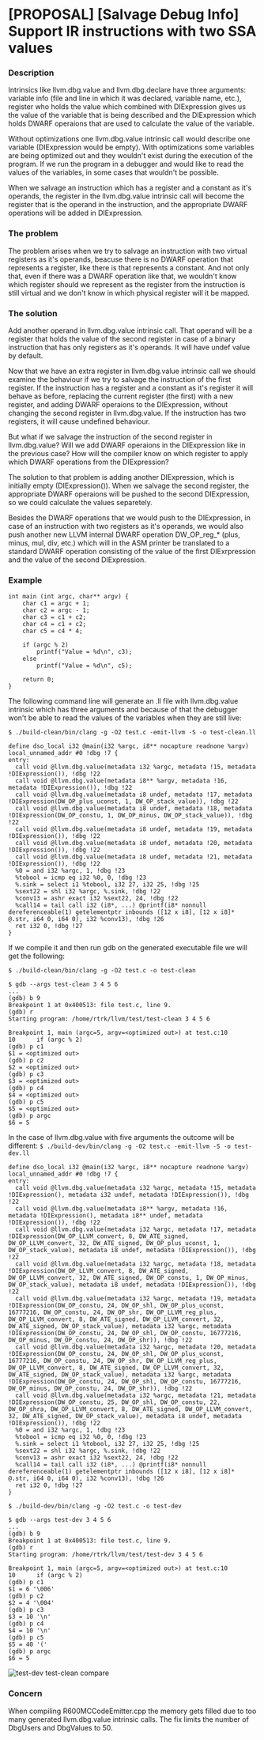 
# [PROPOSAL] [Salvage Debug Info] Support IR instructions with two SSA values

### Description

Intrinsics like llvm.dbg.value and llvm.dbg.declare have three
arguments: variable info (file and line in which it was declared,
variable name, etc.), register who holds the value which combined
with DIExpression gives us the value of the variable that is being
described and the DIExpression which holds DWARF operaions that are
used to calculate the value of the variable.

Without optimizations one llvm.dbg.value intrinsic call would describe
one variable (DIExpression would be empty).
With optimizations some variables are being optimized out and they
wouldn't exist during the execution of the program. If we run
the program in a debugger and would like to read the values of the
variables, in some cases that wouldn't be possible.

When we salvage an instruction which has a register and a constant as
it's operands, the register in the llvm.dbg.value intrinsic call will
become the register that is the operand in the instruction, and the
appropriate DWARF operations will be added in DIExpression.

### The problem

The problem arises when we try to salvage an instruction with two virtual
registers as it's operands, beacuse there is no DWARF operation that
represents a register, like there is that represents a constant. And not
only that, even if there was a DWARF operation like that, we wouldn't know
which register should we represent as the register from the instruction is
still virtual and we don't know in which physical register will it be mapped.


### The solution

Add another operand in llvm.dbg.value intrinsic call. That operand will be a
register that holds the value of the second register in case of a binary
instruction that has only registers as it's operands.
It will have undef value by default.

Now that we have an extra register in llvm.dbg.value intrinsic call we should
examine the behaviour if we try to salvage the instruction of the first register.
If the instruction has a register and a constant as it's register it will behave
as before, replacing the current register (the first) with a new register, and
adding DWARF operaions to the DIExpression, without changing the second register
in llvm.dbg.value.
If the instruction has two registers, it will cause undefined behaviour.

But what if we salvage the instruction of the second register in llvm.dbg.value?
Will we add DWARF operaions in the DIExpression like in the previous case?
How will the compiler know on which register to apply which DWARF operations
from the DIExpression?

The solution to that problem is adding another DIExpression, which is initially
empty (DIExpression()).
When we salvage the second register, the appropriate DWARF operaions will be pushed
to the second DIExpression, so we could calculate the values separetely.

Besides the DWARF operations that we would push to the DIExpression, in case
of an instruction with two registers as it's operands, we would also push another
new LLVM internal DWARF operation DW_OP_reg_* (plus, minus, mul, div, etc.) which
will in the ASM printer be translated to a standard DWARF operation consisting of
the value of the first DIExrpression and the value of the second DIExpression.

### Example

```
int main (int argc, char** argv) {
    char c1 = argc + 1;
    char c2 = argc - 1;
    char c3 = c1 + c2;
    char c4 = c1 + c2;
    char c5 = c4 * 4;

    if (argc % 2)
        printf("Value = %d\n", c3);
    else
        printf("Value = %d\n", c5);

    return 0;
}
```

The following command line will generate an .ll file with llvm.dbg.value intrinsic
which has three arguments and because of that the debugger won't be able to read
the values of the variables when they are still live:

`$ ./build-clean/bin/clang -g -O2 test.c -emit-llvm -S -o test-clean.ll`

```
define dso_local i32 @main(i32 %argc, i8** nocapture readnone %argv) local_unnamed_addr #0 !dbg !7 {
entry:
  call void @llvm.dbg.value(metadata i32 %argc, metadata !15, metadata !DIExpression()), !dbg !22
  call void @llvm.dbg.value(metadata i8** %argv, metadata !16, metadata !DIExpression()), !dbg !22
  call void @llvm.dbg.value(metadata i8 undef, metadata !17, metadata !DIExpression(DW_OP_plus_uconst, 1, DW_OP_stack_value)), !dbg !22
  call void @llvm.dbg.value(metadata i8 undef, metadata !18, metadata !DIExpression(DW_OP_constu, 1, DW_OP_minus, DW_OP_stack_value)), !dbg !22
  call void @llvm.dbg.value(metadata i8 undef, metadata !19, metadata !DIExpression()), !dbg !22
  call void @llvm.dbg.value(metadata i8 undef, metadata !20, metadata !DIExpression()), !dbg !22
  call void @llvm.dbg.value(metadata i8 undef, metadata !21, metadata !DIExpression()), !dbg !22
  %0 = and i32 %argc, 1, !dbg !23
  %tobool = icmp eq i32 %0, 0, !dbg !23
  %.sink = select i1 %tobool, i32 27, i32 25, !dbg !25
  %sext22 = shl i32 %argc, %.sink, !dbg !22
  %conv13 = ashr exact i32 %sext22, 24, !dbg !22
  %call14 = tail call i32 (i8*, ...) @printf(i8* nonnull dereferenceable(1) getelementptr inbounds ([12 x i8], [12 x i8]* @.str, i64 0, i64 0), i32 %conv13), !dbg !26
  ret i32 0, !dbg !27
}
```

If we compile it and then run gdb on the generated executable file
we will get the following:

`$ ./build-clean/bin/clang -g -O2 test.c -o test-clean`
```
$ gdb --args test-clean 3 4 5 6
...
(gdb) b 9
Breakpoint 1 at 0x400513: file test.c, line 9.
(gdb) r
Starting program: /home/rtrk/llvm/test/test-clean 3 4 5 6

Breakpoint 1, main (argc=5, argv=<optimized out>) at test.c:10
10	    if (argc % 2)
(gdb) p c1
$1 = <optimized out>
(gdb) p c2
$2 = <optimized out>
(gdb) p c3
$3 = <optimized out>
(gdb) p c4
$4 = <optimized out>
(gdb) p c5
$5 = <optimized out>
(gdb) p argc
$6 = 5
```

In the case of llvm.dbg.value with five arguments the outcome will be
different:
`$ ./build-dev/bin/clang -g -O2 test.c -emit-llvm -S -o test-dev.ll`

```
define dso_local i32 @main(i32 %argc, i8** nocapture readnone %argv) local_unnamed_addr #0 !dbg !7 {
entry:
  call void @llvm.dbg.value(metadata i32 %argc, metadata !15, metadata !DIExpression(), metadata i32 undef, metadata !DIExpression()), !dbg !22
  call void @llvm.dbg.value(metadata i8** %argv, metadata !16, metadata !DIExpression(), metadata i8** undef, metadata !DIExpression()), !dbg !22
  call void @llvm.dbg.value(metadata i32 %argc, metadata !17, metadata !DIExpression(DW_OP_LLVM_convert, 8, DW_ATE_signed, DW_OP_LLVM_convert, 32, DW_ATE_signed, DW_OP_plus_uconst, 1, DW_OP_stack_value), metadata i8 undef, metadata !DIExpression()), !dbg !22
  call void @llvm.dbg.value(metadata i32 %argc, metadata !18, metadata !DIExpression(DW_OP_LLVM_convert, 8, DW_ATE_signed, DW_OP_LLVM_convert, 32, DW_ATE_signed, DW_OP_constu, 1, DW_OP_minus, DW_OP_stack_value), metadata i8 undef, metadata !DIExpression()), !dbg !22
  call void @llvm.dbg.value(metadata i32 %argc, metadata !19, metadata !DIExpression(DW_OP_constu, 24, DW_OP_shl, DW_OP_plus_uconst, 16777216, DW_OP_constu, 24, DW_OP_shr, DW_OP_LLVM_reg_plus, DW_OP_LLVM_convert, 8, DW_ATE_signed, DW_OP_LLVM_convert, 32, DW_ATE_signed, DW_OP_stack_value), metadata i32 %argc, metadata !DIExpression(DW_OP_constu, 24, DW_OP_shl, DW_OP_constu, 16777216, DW_OP_minus, DW_OP_constu, 24, DW_OP_shr)), !dbg !22
  call void @llvm.dbg.value(metadata i32 %argc, metadata !20, metadata !DIExpression(DW_OP_constu, 24, DW_OP_shl, DW_OP_plus_uconst, 16777216, DW_OP_constu, 24, DW_OP_shr, DW_OP_LLVM_reg_plus, DW_OP_LLVM_convert, 8, DW_ATE_signed, DW_OP_LLVM_convert, 32, DW_ATE_signed, DW_OP_stack_value), metadata i32 %argc, metadata !DIExpression(DW_OP_constu, 24, DW_OP_shl, DW_OP_constu, 16777216, DW_OP_minus, DW_OP_constu, 24, DW_OP_shr)), !dbg !22
  call void @llvm.dbg.value(metadata i32 %argc, metadata !21, metadata !DIExpression(DW_OP_constu, 25, DW_OP_shl, DW_OP_constu, 22, DW_OP_shra, DW_OP_LLVM_convert, 8, DW_ATE_signed, DW_OP_LLVM_convert, 32, DW_ATE_signed, DW_OP_stack_value), metadata i8 undef, metadata !DIExpression()), !dbg !22
  %0 = and i32 %argc, 1, !dbg !23
  %tobool = icmp eq i32 %0, 0, !dbg !23
  %.sink = select i1 %tobool, i32 27, i32 25, !dbg !25
  %sext22 = shl i32 %argc, %.sink, !dbg !22
  %conv13 = ashr exact i32 %sext22, 24, !dbg !22
  %call14 = tail call i32 (i8*, ...) @printf(i8* nonnull dereferenceable(1) getelementptr inbounds ([12 x i8], [12 x i8]* @.str, i64 0, i64 0), i32 %conv13), !dbg !26
  ret i32 0, !dbg !27
}
```

`$ ./build-dev/bin/clang -g -O2 test.c -o test-dev`
```
$ gdb --args test-dev 3 4 5 6
...
(gdb) b 9
Breakpoint 1 at 0x400513: file test.c, line 9.
(gdb) r
Starting program: /home/rtrk/llvm/test/test-dev 3 4 5 6

Breakpoint 1, main (argc=5, argv=<optimized out>) at test.c:10
10	    if (argc % 2)
(gdb) p c1
$1 = 6 '\006'
(gdb) p c2
$2 = 4 '\004'
(gdb) p c3
$3 = 10 '\n'
(gdb) p c4
$4 = 10 '\n'
(gdb) p c5
$5 = 40 '('
(gdb) p argc
$6 = 5
```

![test-dev test-clean compare](https://i.imgur.com/5xsdUVY.png)


### Concern

When compiling R600MCCodeEmitter.cpp the memory gets filled due to too
many generated llvm.dbg.value intrinsic calls.
The fix limits the number of DbgUsers and DbgValues to 50.
